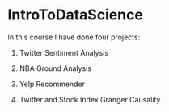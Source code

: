 # IntroToDataScience
In this course I have done four projects:


1. Twitter Sentiment Analysis

2. NBA Ground Analysis

3. Yelp Recommender


4. Twitter and Stock Index Granger Causality

